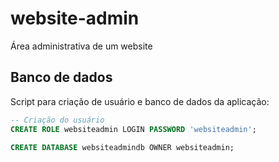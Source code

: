 # website-admin
Área administrativa de um website

## Banco de dados
Script para criação de usuário e banco de dados da aplicação:

```sql
-- Criação do usuário
CREATE ROLE websiteadmin LOGIN PASSWORD 'websiteadmin';

CREATE DATABASE websiteadmindb OWNER websiteadmin;
```
